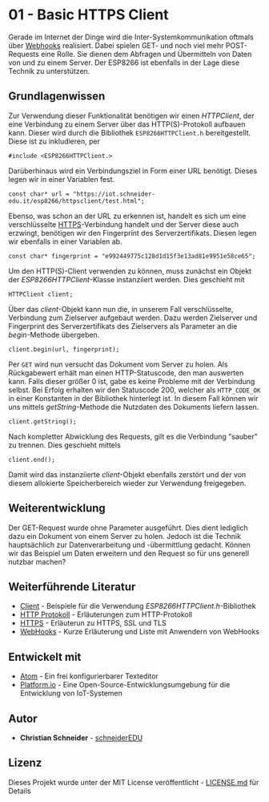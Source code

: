 # 01 - Basic HTTPS Client

Gerade im Internet der Dinge wird die Inter-Systemkommunikation oftmals über [Webhooks](https://de.wikipedia.org/wiki/WebHooks) realisiert. Dabei spielen GET- und noch viel mehr POST-Requests eine Rolle. Sie dienen dem Abfragen und Übermitteln von Daten von und zu einem Server. Der ESP8266 ist ebenfalls in der Lage diese Technik zu unterstützen.

## Grundlagenwissen

Zur Verwendung dieser Funktionalität benötigen wir einen *HTTPClient*, der eine Verbindung zu einem Server über das HTTP(S)-Protokoll aufbauen kann. Dieser wird durch die Bibliothek `ESP8266HTTPClient.h` bereitgestellt. Diese ist zu inkludieren, per

```
#include <ESP8266HTTPClient.>
```

Darüberhinaus wird ein Verbindungsziel in Form einer URL benötigt. Dieses legen wir in einer Variablen fest.

```
const char* url = "https://iot.schneider-edu.it/esp8266/httpsclient/test.html";
```

Ebenso, was schon an der URL zu erkennen ist, handelt es sich um eine verschlüsselte [HTTPS](https://www.marcobeierer.de/wissen/ssl-tls-und-https-erklaert)-Verbindung handelt und der Server diese auch erzwingt, benötigen wir den Fingerprint des Serverzertifikats. Diesen legen wir ebenfalls in einer Variablen ab.

```
const char* fingerprint = "e992449775c128d1d15f3e13ad81e9951e58ce65";
```

Um den HTTP(S)-Client verwenden zu können, muss zunächst ein Objekt der *ESP8266HTTPClient*-Klasse instanziiert werden. Dies geschieht mit

```
HTTPClient client;
```

Über das *client*-Objekt kann nun die, in unserem Fall verschlüsselte, Verbindung zum Zielserver aufgebaut werden. Dazu werden Zielserver und Fingerprint des Serverzertifikats des Zielservers als Parameter an die *begin*-Methode übergeben.

```
client.begin(url, fingerprint);
```

Per `GET` wird nun versucht das Dokument vom Server zu holen. Als Rückgabewert erhält man einen HTTP-Statuscode, den man auswerten kann. Falls dieser größer 0 ist, gabe es keine Probleme mit der Verbindung selbst. Bei Erfolg erhalten wir den Statuscode 200, welcher als `HTTP_CODE_OK` in einer Konstanten in der Bibliothek hinterlegt ist.
In diesem Fall können wir uns mittels *getString*-Methode die Nutzdaten des Dokuments liefern lassen.

```
client.getString();
```

Nach kompletter Abwicklung des Requests, gilt es die Verbindung "sauber" zu trennen. Dies geschieht mittels

```
client.end();
```

Damit wird das instanziierte *client*-Objekt ebenfalls zerstört und der von diesem allokierte Speicherbereich wieder zur Verwendung freigegeben.

## Weiterentwicklung

Der GET-Request wurde ohne Parameter ausgeführt. Dies dient lediglich dazu ein Dokument von einem Server zu holen. Jedoch ist die Technik hauptsächlich zur Datenverarbeitung und -übermittlung gedacht. Können wir das Beispiel um Daten erweitern und den Request so für uns generell nutzbar machen?

## Weiterführende Literatur

* [Client](http://arduino-esp8266.readthedocs.io/en/latest/esp8266wifi/client-examples.html) - Beispiele für die Verwendung *ESP8266HTTPClient.h*-Bibliothek
* [HTTP Protokoll](https://www.elektronik-kompendium.de/sites/net/0902231.htm) - Erläuterungen zum HTTP-Protokoll
* [HTTPS](https://www.marcobeierer.de/wissen/ssl-tls-und-https-erklaert) - Erläuterun zu HTTPS, SSL und TLS
* [WebHooks](https://de.wikipedia.org/wiki/WebHooks) - Kurze Erläuterung und Liste mit Anwendern von WebHooks

## Entwickelt mit

* [Atom](https://atom.io/) - Ein frei konfigurierbarer Texteditor
* [Platform.io](https://platformio.org/) - Eine Open-Source-Entwicklungsumgebung für die Entwicklung von IoT-Systemen

## Autor

* **Christian Schneider** - [schneiderEDU](https://github.com/schneiderEDU)

## Lizenz

Dieses Projekt wurde unter der MIT License veröffentlicht -  [LICENSE.md](LICENSE.md) für Details
